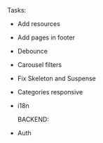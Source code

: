 Tasks:

- Add resources
- Add pages in footer
- Debounce
- Carousel filters
- Fix Skeleton and Suspense
- Categories responsive
- i18n

  BACKEND:

- Auth
